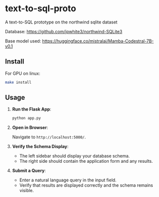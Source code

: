 # text-to-sql-proto
A text-to-SQL prototype on the northwind sqlite dataset

Database: https://github.com/jpwhite3/northwind-SQLite3

Base model used: https://huggingface.co/mistralai/Mamba-Codestral-7B-v0.1

## Install

For GPU on linux:
```sh
make install
```

## Usage

1. **Run the Flask App**:

   ```bash
   python app.py
   ```

2. **Open in Browser**:

   Navigate to `http://localhost:5000/`.

3. **Verify the Schema Display**:

   - The left sidebar should display your database schema.
   - The right side should contain the application form and any results.

4. **Submit a Query**:

   - Enter a natural language query in the input field.
   - Verify that results are displayed correctly and the schema remains visible.
